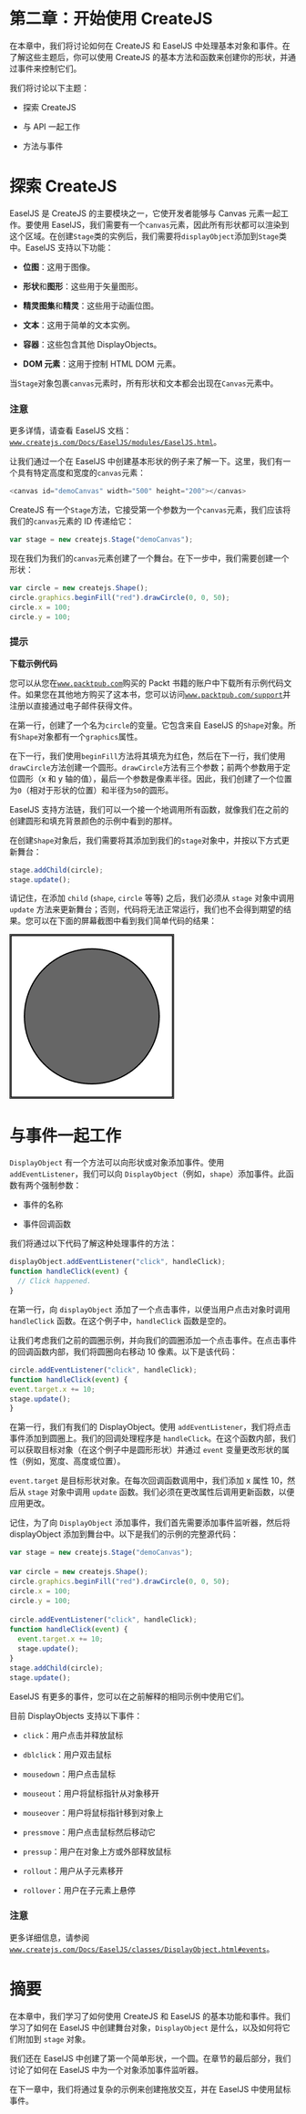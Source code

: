 # 第二章：开始使用 CreateJS

在本章中，我们将讨论如何在 CreateJS 和 EaselJS 中处理基本对象和事件。在了解这些主题后，你可以使用 CreateJS 的基本方法和函数来创建你的形状，并通过事件来控制它们。

我们将讨论以下主题：

+   探索 CreateJS

+   与 API 一起工作

+   方法与事件

# 探索 CreateJS

EaselJS 是 CreateJS 的主要模块之一，它使开发者能够与 Canvas 元素一起工作。要使用 EaselJS，我们需要有一个`canvas`元素，因此所有形状都可以渲染到这个区域。在创建`Stage`类的实例后，我们需要将`displayObject`添加到`Stage`类中。EaselJS 支持以下功能：

+   **位图**：这用于图像。

+   **形状**和**图形**：这些用于矢量图形。

+   **精灵图集**和**精灵**：这些用于动画位图。

+   **文本**：这用于简单的文本实例。

+   **容器**：这些包含其他 DisplayObjects。

+   **DOM 元素**：这用于控制 HTML DOM 元素。

当`Stage`对象包裹`canvas`元素时，所有形状和文本都会出现在`Canvas`元素中。

### 注意

更多详情，请查看 EaselJS 文档：[`www.createjs.com/Docs/EaselJS/modules/EaselJS.html`](http://www.createjs.com/Docs/EaselJS/modules/EaselJS.html)。

让我们通过一个在 EaselJS 中创建基本形状的例子来了解一下。这里，我们有一个具有特定高度和宽度的`canvas`元素：

```js
<canvas id="demoCanvas" width="500" height="200"></canvas>

```

CreateJS 有一个`Stage`方法，它接受第一个参数为一个`canvas`元素，我们应该将我们的`canvas`元素的 ID 传递给它：

```js
var stage = new createjs.Stage("demoCanvas");

```

现在我们为我们的`canvas`元素创建了一个舞台。在下一步中，我们需要创建一个形状：

```js
var circle = new createjs.Shape();
circle.graphics.beginFill("red").drawCircle(0, 0, 50);
circle.x = 100; 
circle.y = 100; 
```

### 提示

**下载示例代码**

您可以从您在[`www.packtpub.com`](http://www.packtpub.com)购买的 Packt 书籍的账户中下载所有示例代码文件。如果您在其他地方购买了这本书，您可以访问[`www.packtpub.com/support`](http://www.packtpub.com/support)并注册以直接通过电子邮件获得文件。

在第一行，创建了一个名为`circle`的变量。它包含来自 EaselJS 的`Shape`对象。所有`Shape`对象都有一个`graphics`属性。

在下一行，我们使用`beginFill`方法将其填充为红色，然后在下一行，我们使用`drawCircle`方法创建一个圆形。`drawCircle`方法有三个参数；前两个参数用于定位圆形（x 和 y 轴的值），最后一个参数是像素半径。因此，我们创建了一个位置为`0`（相对于形状的位置）和半径为`50`的圆形。

EaselJS 支持方法链，我们可以一个接一个地调用所有函数，就像我们在之前的创建圆形和填充背景颜色的示例中看到的那样。

在创建`Shape`对象后，我们需要将其添加到我们的`stage`对象中，并按以下方式更新舞台：

```js
stage.addChild(circle);
stage.update();
```

请记住，在添加 `child` (`shape`, `circle` 等等) 之后，我们必须从 `stage` 对象中调用 `update` 方法来更新舞台；否则，代码将无法正常运行，我们也不会得到期望的结果。您可以在下面的屏幕截图中看到我们简单代码的结果：

![探索 CreateJS](img/0260OS_02_01.jpg)

# 与事件一起工作

`DisplayObject` 有一个方法可以向形状或对象添加事件。使用 `addEventListener`，我们可以向 `DisplayObject`（例如，`shape`）添加事件。此函数有两个强制参数：

+   事件的名称

+   事件回调函数

我们将通过以下代码了解这种处理事件的方法：

```js
displayObject.addEventListener("click", handleClick); 
function handleClick(event) {
  // Click happened.
}
```

在第一行，向 `displayObject` 添加了一个点击事件，以便当用户点击对象时调用 `handleClick` 函数。在这个例子中，`handleClick` 函数是空的。

让我们考虑我们之前的圆圈示例，并向我们的圆圈添加一个点击事件。在点击事件的回调函数内部，我们将圆圈向右移动 10 像素。以下是该代码：

```js
circle.addEventListener("click", handleClick); 
function handleClick(event) { 
event.target.x += 10; 
stage.update(); 
}
```

在第一行，我们有我们的 DisplayObject。使用 `addEventListener`，我们将点击事件添加到圆圈上。我们的回调处理程序是 `handleClick`。在这个函数内部，我们可以获取目标对象（在这个例子中是圆形形状）并通过 `event` 变量更改形状的属性（例如，宽度、高度或位置）。

`event.target` 是目标形状对象。在每次回调函数调用中，我们添加 x 属性 10，然后从 `stage` 对象中调用 `update` 函数。我们必须在更改属性后调用更新函数，以便应用更改。

记住，为了向 `DisplayObject` 添加事件，我们首先需要添加事件监听器，然后将 displayObject 添加到舞台中。以下是我们的示例的完整源代码：

```js
var stage = new createjs.Stage("demoCanvas");

var circle = new createjs.Shape();
circle.graphics.beginFill("red").drawCircle(0, 0, 50);
circle.x = 100; 
circle.y = 100; 

circle.addEventListener("click", handleClick); 
function handleClick(event) { 
  event.target.x += 10; 
  stage.update(); 
}
stage.addChild(circle);
stage.update();
```

EaselJS 有更多的事件，您可以在之前解释的相同示例中使用它们。

目前 DisplayObjects 支持以下事件：

+   `click`：用户点击并释放鼠标

+   `dblclick`：用户双击鼠标

+   `mousedown`：用户点击鼠标

+   `mouseout`：用户将鼠标指针从对象移开

+   `mouseover`：用户将鼠标指针移到对象上

+   `pressmove`：用户点击鼠标然后移动它

+   `pressup`：用户在对象上方或外部释放鼠标

+   `rollout`：用户从子元素移开

+   `rollover`：用户在子元素上悬停

### 注意

更多详细信息，请参阅 [`www.createjs.com/Docs/EaselJS/classes/DisplayObject.html#events`](http://www.createjs.com/Docs/EaselJS/classes/DisplayObject.html#events)。

# 摘要

在本章中，我们学习了如何使用 CreateJS 和 EaselJS 的基本功能和事件。我们学习了如何在 EaselJS 中创建舞台对象，`DisplayObject` 是什么，以及如何将它们附加到 `stage` 对象。

我们还在 EaselJS 中创建了第一个简单形状，一个圆。在章节的最后部分，我们讨论了如何在 EaselJS 中为一个对象添加事件监听器。

在下一章中，我们将通过复杂的示例来创建拖放交互，并在 EaselJS 中使用鼠标事件。
